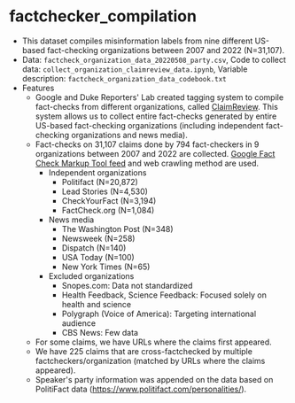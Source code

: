 # factchecker_compilation

  - This dataset compiles misinformation labels from nine different US-based fact-checking organizations between 2007 and 2022 (N=31,107).
  - Data: `factcheck_organization_data_20220508_party.csv`, Code to collect data: `collect_organization_claimreview_data.ipynb`, Variable description: `factcheck_organization_data_codebook.txt`
  - Features
    - Google and Duke Reporters' Lab created tagging system to compile fact-checks from different organizations, called [ClaimReview](https://www.claimreviewproject.com/). This system allows us to collect entire fact-checks generated by entire US-based fact-checking organizations (including independent fact-checking organizations and news media).
    - Fact-checks on 31,107 claims done by 794 fact-checkers in 9 organizations between 2007 and 2022 are collected. [Google Fact Check Markup Tool feed](https://datacommons.org/factcheck) and web crawling method are used.
      - Independent organizations
        - Politifact (N=20,872)
        - Lead Stories (N=4,530)
        - CheckYourFact (N=3,194)
        - FactCheck.org (N=1,084)
      - News media
        - The Washington Post (N=348)
        - Newsweek (N=258)
        - Dispatch (N=140)
        - USA Today (N=100)
        - New York Times (N=65) 
      - Excluded organizations
        - Snopes.com: Data not standardized
        - Health Feedback, Science Feedback: Focused solely on health and science
        - Polygraph (Voice of America): Targeting international audience
        - CBS News: Few data
    - For some claims, we have URLs where the claims first appeared.
    - We have 225 claims that are cross-factchecked by multiple factcheckers/organization (matched by URLs where the claims appeared).
    - Speaker's party information was appended on the data based on PolitiFact data (https://www.politifact.com/personalities/).
